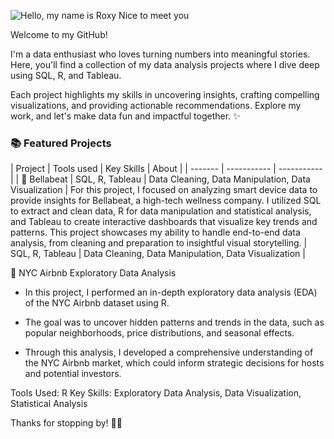 ![Hello, my name is Roxy  Nice to meet you](https://github.com/user-attachments/assets/763cc90a-4c02-4de5-830e-ff098de64faf)

Welcome to my GitHub! 

I'm a data enthusiast who loves turning numbers into meaningful stories. Here, you'll find a collection of my data analysis projects where I dive deep using SQL, R, and Tableau. 

Each project highlights my skills in uncovering insights, crafting compelling visualizations, and providing actionable recommendations. Explore my work, and let's make data fun and impactful together. ✨


### 📚 Featured Projects


| Project | Tools used | Key Skills | About | 
| ------- | ----------- | ----------- |
| 📌 Bellabeat | SQL, R, Tableau | Data Cleaning, Data Manipulation, Data Visualization | For this project, I focused on analyzing smart device data to provide insights for Bellabeat, a high-tech wellness company. I utilized SQL to extract and clean data, R for data manipulation and statistical analysis, and Tableau to create interactive dashboards that visualize key trends and patterns. This project showcases my ability to handle end-to-end data analysis, from cleaning and preparation to insightful visual storytelling. | SQL, R, Tableau | Data Cleaning, Data Manipulation, Data Visualization |



📌 NYC Airbnb Exploratory Data Analysis
- In this project, I performed an in-depth exploratory data analysis (EDA) of the NYC Airbnb dataset using R.
  
- The goal was to uncover hidden patterns and trends in the data, such as popular neighborhoods, price distributions, and seasonal effects.
  
- Through this analysis, I developed a comprehensive understanding of the NYC Airbnb market, which could inform strategic decisions for hosts and potential investors.

Tools Used: R
Key Skills: Exploratory Data Analysis, Data Visualization, Statistical Analysis

Thanks for stopping by! 👋🏽
